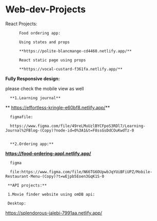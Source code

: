 # Web-dev-Projects

React Projects:

          Food ordering app:

          Using states and props

          **https://polite-blancmange-cd4460.netlify.app/**

          React static page using props

          **https://vocal-custard-f361fa.netlify.app/**


**Fully Responsive design:**

please check the mobile view as well

      **1.Learning journal**
** https://effortless-kringle-e60bf8.netlify.app/**

      figmafile:

      https://www.figma.com/file/49reLMuUzlBYCFpoS3RDl7/Learning-Journal%2FBlog-(Copy)?node-id=0%3A1&t=F8ssGsDdCOuKwdTz-0


      **2.Ordering app:**
**https://food-ordering-appl.netlify.app/**

      figma

      file:https://www.figma.com/file/N66TG6OUpwbJqYUiBFiUPZ/Mobile-Restaurant-Menu-(Copy)?t=wEjpb5Eoen3GqK1S-0

     **API projects:**

     1.Movie finder website using omDB api:

     Desktop:

https://splendorous-jalebi-7991aa.netlify.app/


